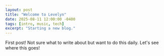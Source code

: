 ```yaml
---
layout: post
title: "Welcome to Levelyn"
date: 2025-08-11 12:00:00 -0400
tags: [intro, music, tech]
excerpt: "Starting a new blog."
---
```


First post! Not sure what to write about but want to do this daily. Let's see where this goes!